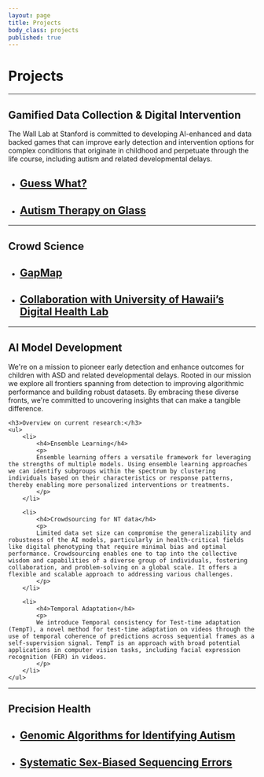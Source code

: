 ```yaml
---
layout: page
title: Projects
body_class: projects
published: true
---
```


# Projects
<hr>
<div class="row">
	<h2>Gamified Data Collection & Digital Intervention</h2>
    <p>
    The Wall Lab at Stanford is committed to developing AI-enhanced and data backed games that can improve early detection and intervention options for complex conditions that originate in childhood and perpetuate through the life course, including autism and related developmental delays.
    </p>
	<ul>
		<li><a href="{{ site.url }}/projects/guess-what/"><h2>Guess What?</h2></a></li>
		<li><a href="{{ site.url }}/projects/autism-therapy-on-glass/"><h2>Autism Therapy on Glass</h2></a></li>
	</ul>
</div>

<hr>
<div class="row">
	<h2>Crowd Science</h2>
    <p>
    </p>
	<ul>
		<li><a href="{{ site.url }}/projects/gapmap/"><h2>GapMap</h2></a></li>
		<li><a href="https://hawaiidigitalhealthlab.com/"><h2>Collaboration with University of Hawaii’s Digital Health Lab</h2></a></li>
	</ul>
</div>

<hr>
<div class="row">
	<h2>AI Model Development</h2>
    <p>
	We're on a mission to pioneer early detection and enhance outcomes for children with ASD and related developmental delays. Rooted in our mission we explore all frontiers spanning from detection to improving algorithmic performance and building robust datasets. By embracing these diverse fronts, we're committed to uncovering insights that can make a tangible difference.
    </p>
	
	<h3>Overview on current research:</h3>
	<ul>
		<li>
			<h4>Ensemble Learning</h4>
			<p>
			Ensemble learning offers a versatile framework for leveraging the strengths of multiple models. Using ensemble learning approaches we can identify subgroups within the spectrum by clustering individuals based on their characteristics or response patterns, thereby enabling more personalized interventions or treatments.
			</p>
		</li>

		<li>
			<h4>Crowdsourcing for NT data</h4>
			<p>
			Limited data set size can compromise the generalizability and robustness of the AI models, particularly in health-critical fields like digital phenotyping that require minimal bias and optimal performance. Crowdsourcing enables one to tap into the collective wisdom and capabilities of a diverse group of individuals, fostering collaboration, and problem-solving on a global scale. It offers a flexible and scalable approach to addressing various challenges.
			</p>
		</li>

		<li>
			<h4>Temporal Adaptation</h4>
			<p>
			We introduce Temporal consistency for Test-time adaptation (TempT), a novel method for test-time adaptation on videos through the use of temporal coherence of predictions across sequential frames as a self-supervision signal. TempT is an approach with broad potential applications in computer vision tasks, including facial expression recognition (FER) in videos.
			</p>
		</li>
	</ul>
	
</div>

<hr>
<div class="row">
	<h2>Precision Health</h2>
	<p>
	</p>
	<ul>
		<li><a href="{{ site.url }}/projects/genome_algorithms/"><h2>Genomic Algorithms for Identifying Autism</h2></a></li>
		<li><a href="{{ site.url }}/projects/ssse/"><h2>Systematic Sex-Biased Sequencing Errors</h2></a></li>
	</ul>
</div>

<!--
<hr>
<div class="row">
  <div class="quarter">
    <a href="{{ site.url }}/projects/guess-what/">  <img style="border-radius: 50%; width: 100%" src="{{ site.url }}/assets/images/projects/guess-what.png" /></a>
  </div>
  <div class="three-quarters">
    <a href="{{ site.url }}/projects/guess-what/"> <h2>Guess What?</h2></a>
    <p>
    This game is a research study for parents of children between the ages of 3 and 12 years. Families who participate in this game are helping researchers in the Wall Lab use machine learning and artificial intelligence to analyze behaviors expressed by children while interacting with family members via home video.
    </p>
  </div>
</div>

<hr>
<div class="row">
  <div class="quarter">
    <a href="{{ site.url }}/projects/gapmap/">  <img style="border-radius: 50%; width: 100%" src="{{ site.url }}/assets/images/projects/gapmap.png" /></a>
  </div>
  <div class="three-quarters">
    <a href="{{ site.url }}/projects/gapmap/"> <h2>GapMap</h2></a>
    <p>
    GapMap engages the community of families with autism to capture geographic, diagnostic, and resource usage information to yield a more complete and dynamically updated understanding of autism resource epidemiology.
    </p>
  </div>
</div>

<hr>
<div class="row">
  <div class="quarter">
    <a href="{{ site.url }}/projects/genome_algorithms/">  <img style="border-radius: 50%; width: 100%" src="{{ site.url }}/assets/images/dna.png" /></a>
  </div>
  <div class="three-quarters">
    <a href="{{ site.url }}/projects/genome_algorithms/"> <h2>Genomic Algorithms for Identifying Autism</h2></a>
    <p>
    We explore several algorithmic approaches to determining causal variants for detecting autism. These include game theoretic approaches (Shapley values), novel applications of the maximum flow algorithm, family-based statistical studies, and machine learning approaches.
    </p>
  </div>
</div>

<hr>
<div class="row">
  <div class="quarter">
    <a href="{{ site.url }}/projects/ssse/">  <img style="border-radius: 50%; width: 100%" src="{{ site.url }}/assets/images/ngs.png" /></a>
  </div>
  <div class="three-quarters">
    <a href="{{ site.url }}/projects/ssse/"> <h2>Systematic Sex-Biased Sequencing Errors</h2></a>
    <p>
    This is a large-scale genomics analysis of next-generation sequencing (NGS) datasets from autism case-control and family data. We explore systematic sex biasing errors in modern sequencing technologies for "reading" DNA base pairs from biological samples.
    </p>
  </div>
</div>

<hr>
<div class="row">
  <div class="quarter">
    <a href="{{ site.url }}/projects/microbiome-autism/"><img style="border-radius: 50%; width: 100%" src="{{ site.url }}/assets/images/projects/microbiome.png" /></a>
  </div>
  <div class="three-quarters">
    <a href="{{ site.url }}/projects/microbiome-autism/"> <h2>The Gut Microbiome in Autism</h2></a>
    <p>
    This study aims to improve our understanding of the link between gut microbiome functionality, genome variation, and ASD phenotype, and reveal the specific mechanisms by which the gut microbiome interacts with autism-related alleles to produce and modify ASD. We use the 16s sequence-based biomarkers to better capture phylogenetic relationships between microbiome taxa.
    </p>
  </div>
</div>

<hr>
<div class="row">
  <div class="quarter">
    <a href="{{ site.url }}/projects/autism-therapy-on-glass/">  <img style="border-radius: 50%; width: 100%" src="{{ site.url }}/assets/images/therapy-on-glass.png" /></a>
  </div>
  <div class="three-quarters">
    <a href="{{ site.url }}/projects/autism-therapy-on-glass/"> <h2>Autism Therapy on Glass</h2></a>
    <p>
    The Wall Lab, the Winograd Lab, and Sension are building a new tool on Google Glass, an interdisciplinary effort bringing together some of the brightest minds in psychiatry, behavioral science, human-computer interaction and artificial intelligence to create an assistive tool for facial emotion recognition. The Autism Glass Project seeks to provide individuals with challenges navigating social cues with a clinically validated therapeutic device to aid in interpreting facial expressions.
    </p>
  </div>
</div>

<hr>
<div class="row">
  <div class="quarter">
    <a href="{{ site.url }}/projects/ihart/">  <img style="border-radius: 50%; width: 100%" src="{{ site.url }}/assets/images/projects/ihart.png" /></a>
  </div>
  <div class="three-quarters">
    <a href="{{ site.url }}/projects/ihart/"><h2>iHart</h2></a>
    <p>
    Through a collaborative effort that includes researchers from Stanford, UCLA, the New York Genome Center, Cold Spring Harbor Laboratory, and the Simons Foundation, we have amassed a collection of whole genomes and phenotypic measurements on thousands of individuals from families with autism. This platform will help researchers explore connections across data and individuals to more precisely understand autism.
    </p>
  </div>
</div>

<hr>
<div class="row">
  <div class="quarter">
      <a href="{{ site.url }}/projects/homevideoproject/"><img style="border-radius: 50%; width: 100%" src="{{ site.url }}/assets/images/homevideoproject.png" /></a>
  </div>
  <div class="three-quarters">

  <a href="{{ site.url }}/projects/homevideoproject/">  <h2>Home Video Project</h2></a>
    <p>
This proof of concept project evaluated the feasibility of applying our machine learning classifiers to home videos to evaluate accuracy for detection of autism spectrum disorder in a non-clinical setting.
    </p>
  </div>
</div>
<hr>
-->